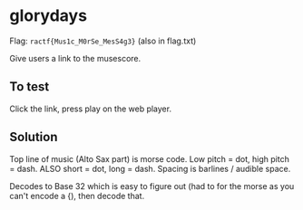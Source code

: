 # glorydays
Flag: `ractf{Mus1c_M0rSe_MesS4g3}` (also in flag.txt)

Give users a link to the musescore.

## To test
Click the link, press play on the web player.

## Solution

Top line of music (Alto Sax part) is morse code. Low pitch = dot, high pitch = dash. ALSO short = dot, long = dash. Spacing is barlines / audible space.

Decodes to Base 32 which is easy to figure out (had to for the morse as you can't encode a {), then decode that.
